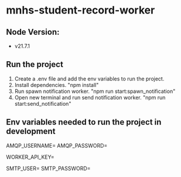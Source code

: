 # mnhs-student-record-worker

## Node Version:
- v21.7.1

## Run the project
1. Create a .env file and add the env variables to run the project.
2. Install dependencies. "npm install"
3. Run spawn notification worker. "npm run start:spawn_notification"
4. Open new terminal and run send notification worker. "npm run start:send_notification"

## Env variables needed to run the project in development
AMQP_USERNAME=
AMQP_PASSWORD=

WORKER_API_KEY=

SMTP_USER=
SMTP_PASSWORD=